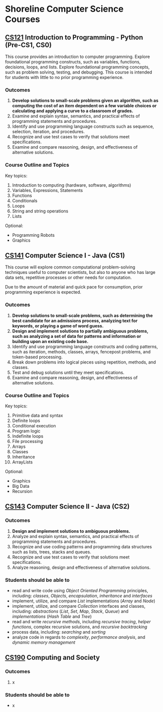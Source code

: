 # Shoreline Computer Science Courses

## [CS121](121/) Introduction to Programming - Python (Pre-CS1, CS0)
This course provides an introduction to computer programming. Explore foundational programming constructs, such as variables, functions, decisions, loops, and lists. Explore foundational programming concepts, such as problem solving, testing, and debugging. This course is intended for students with little to no prior programming experience.

### Outcomes
1. **Develop solutions to small-scale problems given an algorithm, such as computing the cost of an item dependent on a few variable choices or calculating and applying a curve to a classroom of grades.**
1. Examine and explain syntax, semantics, and practical effects of programming statements and procedures.
1. Identify and use programming language constructs such as sequence, selection, iteration, and procedures.
1. Recognize and use test cases to verify that solutions meet specifications.
1. Examine and compare reasoning, design, and effectiveness of alternative solutions.

### Course Outline and Topics
Key topics:
1. Introduction to computing (hardware, software, algorithms)
1. Variables, Expressions, Statements
1. Functions
1. Conditionals
1. Loops
1. String and string operations
1. Lists

Optional:
- Programming Robots
- Graphics

## [CS141](141/) Computer Science I - Java (CS1)
This course will explore common computational problem-solving techniques useful to computer scientists, but also to anyone who has large data sets, repetitive processes or other needs for computation.

Due to the amount of material and quick pace for consumption, prior programming experience is expected.

### Outcomes
1. **Develop solutions to small-scale problems, such as determining the best candidate for an admissions process, analyzing text for keywords, or playing a game of word guess.**
1. **Design and implement solutions to partially ambiguous problems, such as analyzing a set of data for patterns and information or building upon an existing code base.**
1. Identify and use programming language constructs and coding patterns, such as iteration, methods, classes, arrays, fencepost problems, and token-based processing.
1. Break down problems into logical pieces using repetition, methods, and classes.
1. Test and debug solutions until they meet specifications.
1. Examine and compare reasoning, design, and effectiveness of alternative solutions.

### Course Outline and Topics
Key topics:
1. Primitive data and syntax
1. Definite loops
1. Conditional execution
1. Program logic
1. Indefinite loops
1. File processing
1. Arrays
1. Classes
1. Inheritance
1. ArrayLists

Optional:
- Graphics
- Big Data
- Recursion

## [CS143](143/) Computer Science II - Java (CS2)

### Outcomes
1. **Design and implement solutions to ambiguous problems.**
1. Analyze and explain syntax, semantics, and practical effects of programming statements and procedures.
1. Recognize and use coding patterns and programming data structures such as lists, trees, stacks and queues.
1. Recognize and use test cases to verify that solutions meet specifications.
1. Analyze reasoning, design and effectiveness of alternative solutions.

### Students should be able to
- read and write code using _Object Oriented Programming_ principles, including: _classes_, _Objects_, _encapsulation_, _inheritance_ and _interfaces_
- implement, utilize, and compare _List_ implementations (_Array_ and _Node_)
- implement, utilize, and compare _Collection_ interfaces and classes, including: _abstractions_ (_List_, _Set_, _Map_, _Stack_, _Queue_) and _implementations_ (_Hash Table_ and _Tree_)
- read and write _recursive methods_, including _recursive tracing_, _helper functions_, complex recursive solutions, and _recursive backtracking_
- process data, including: _searching_ and _sorting_
- analyze code in regards to _complexity_, _performance analysis_, and _dynamic memory management_

## [CS190](190/) Computing and Society

### Outcomes
1. x

### Students should be able to
- x
